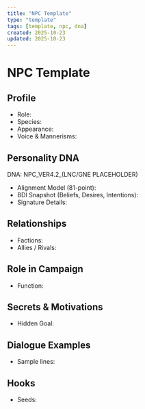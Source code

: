 ```yaml
---
title: "NPC Template"
type: "template"
tags: [template, npc, dna]
created: 2025-10-23
updated: 2025-10-23
---
```


# NPC Template

## Profile
- Role:
- Species:
- Appearance:
- Voice & Mannerisms:

## Personality DNA
DNA: NPC_VER4.2_(LNC/GNE PLACEHOLDER)
- Alignment Model (81-point): 
- BDI Snapshot (Beliefs, Desires, Intentions):
- Signature Details:

## Relationships
- Factions: 
- Allies / Rivals:

## Role in Campaign
- Function:

## Secrets & Motivations
- Hidden Goal:

## Dialogue Examples
- Sample lines:

## Hooks
- Seeds:

